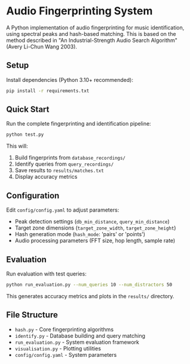 # Audio Fingerprinting System

A Python implementation of audio fingerprinting for music identification, using spectral peaks and hash-based matching.
This is based on the method described in "An Industrial-Strength Audio Search Algorithm" (Avery Li-Chun Wang 2003).

## Setup

Install dependencies (Python 3.10+ recommended):
```bash
pip install -r requirements.txt
```

## Quick Start

Run the complete fingerprinting and identification pipeline:

```bash
python test.py
```

This will:
1. Build fingerprints from `database_recordings/`
2. Identify queries from `query_recordings/`
3. Save results to `results/matches.txt`
4. Display accuracy metrics

## Configuration

Edit `config/config.yaml` to adjust parameters:
- Peak detection settings (`db_min_distance`, `query_min_distance`)
- Target zone dimensions (`target_zone_width`, `target_zone_height`)
- Hash generation mode (`hash_mode`: 'pairs' or 'points')
- Audio processing parameters (FFT size, hop length, sample rate)

## Evaluation

Run evaluation with test queries:

```bash
python run_evaluation.py --num_queries 10 --num_distractors 50
```

This generates accuracy metrics and plots in the `results/` directory.

## File Structure

- `hash.py` - Core fingerprinting algorithms
- `identify.py` - Database building and query matching
- `run_evaluation.py` - System evaluation framework
- `visualisation.py` - Plotting utilities
- `config/config.yaml` - System parameters